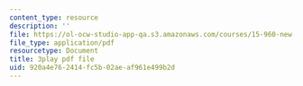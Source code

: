```yaml
---
content_type: resource
description: ''
file: https://ol-ocw-studio-app-qa.s3.amazonaws.com/courses/15-960-new-executive-thinking-social-impact-technology-projects-fall-2017-spring-2018/920a4e762414fc5b02aeaf961e499b2d_Ek90ivXyusk.pdf
file_type: application/pdf
resourcetype: Document
title: 3play pdf file
uid: 920a4e76-2414-fc5b-02ae-af961e499b2d
---
```

